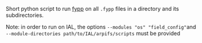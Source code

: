 Short python script to run [fypp](https://fypp.readthedocs.io/en/stable/index.html) on all `.fypp` files in a directory and its subdirectories.

Note: in order to run on IAL, the options `--modules "os" "field_config"`and `--module-directories path/to/IAL/arpifs/scripts` must be provided
